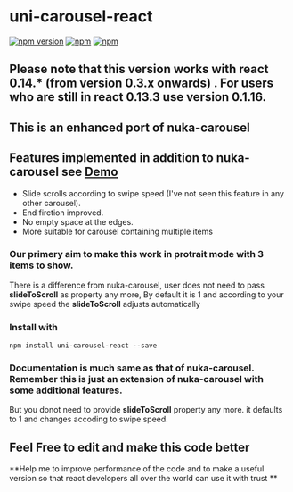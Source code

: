 # uni-carousel-react
[![npm version](https://badge.fury.io/js/uni-carousel-react.svg)](https://badge.fury.io/js/uni-carousel-react)
[![npm](https://img.shields.io/npm/dm/localeval.svg)](https://github.com/abhilashsajeev/uni-carousel-react)
[![npm](https://img.shields.io/npm/dt/express.svg)](https://github.com/abhilashsajeev/uni-carousel-react)
## Please note that this version works with react 0.14.* (from version 0.3.x onwards) . For users who are still in react 0.13.3 use version 0.1.16.

## This is an enhanced port of nuka-carousel 

## Features implemented in addition to nuka-carousel see [Demo](http://abhilashsajeev.github.io/uni-carousel-react)
  * Slide scrolls according to swipe speed (I've not seen this feature in any other carousel).
  * End firction improved.
  * No empty space at the edges.
  * More suitable for carousel containing multiple items



### Our primery aim to make this work in protrait mode with 3 items to show.
There is a difference from nuka-carousel, user does not need to pass **slideToScroll** as property any more, By default it is 1 and according to your swipe speed the **slideToScroll** adjusts automatically

### Install with

```
npm install uni-carousel-react --save
```

### Documentation is much same as that of **nuka-carousel**. Remember this is just an extension of **nuka-carousel** with some additional features.
But you donot need to provide **slideToScroll** property any more. it defaults to 1 and changes accoding to swipe speed.

## **Feel Free to edit and make this code better**
**Help me to improve performance of the code and to make a useful version so that react developers all over the world can use it with trust  **




